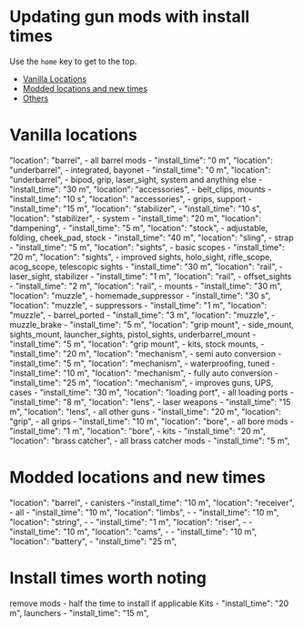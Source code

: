 # Updating gun mods with install times

Use the `home` key to get to the top.

- [Vanilla Locations](#vanilla-locations)
- [Modded locations and new times](#Modded-locations-and-new-times)
- [Others](#Install-times-worth-noting)


# Vanilla locations

"location": "barrel", - all barrel mods - "install_time": "0 m",
"location": "underbarrel", - integrated, bayonet - "install_time": "0 m",
"location": "underbarrel", - bipod, grip, laser_sight, system and anything else - "install_time": "30 m",
"location": "accessories", - belt_clips, mounts - "install_time": "10 s",
"location": "accessories", - grips, support - "install_time": "15 m",
"location": "stabilizer", - "install_time": "10 s",
"location": "stabilizer", - system - "install_time": "20 m",
"location": "dampening", - "install_time": "5 m",
"location": "stock", - adjustable, folding, cheek_pad, stock - "install_time": "40 m",
"location": "sling", - strap - "install_time": "5 m",
"location": "sights", - basic scopes - "install_time": "20 m",
"location": "sights", - improved sights, holo_sight, rifle_scope, acog_scope, telescopic sights - "install_time": "30 m",
"location": "rail", - laser_sight, stabilizer - "install_time": "1 m",
"location": "rail", - offset_sights - "install_time": "2 m",
"location": "rail", - mounts - "install_time": "30 m",
"location": "muzzle", - homemade_suppressor - "install_time": "30 s",
"location": "muzzle", - suppressors - "install_time": "1 m",
"location": "muzzle", - barrel_ported - "install_time": "3 m",
"location": "muzzle", - muzzle_brake - "install_time": "5 m",
"location": "grip mount", - side_mount, sights_mount, launcher_sights, pistol_sights, underbarrel_mount - "install_time": "5 m",
"location": "grip mount", - kits, stock mounts, - "install_time": "20 m",
"location": "mechanism", - semi auto conversion - "install_time": "5 m",
"location": "mechanism", - waterproofing, tuned - "install_time": "10 m",
"location": "mechanism", - fully auto conversion - "install_time": "25 m",
"location": "mechanism", - improves guns, UPS, cases - "install_time": "30 m",
"location": "loading port", - all loading ports - "install_time": "8 m",
"location": "lens", - laser weapons - "install_time": "15 m",
"location": "lens", - all other guns - "install_time": "20 m",
"location": "grip", - all grips - "install_time": "10 m",
"location": "bore", - all bore mods - "install_time": "1 m",
"location": "bore", - kits - "install_time": "20 m",
"location": "brass catcher", - all brass catcher mods - "install_time": "5 m",

# Modded locations and new times

"location": "barrel", - canisters -"install_time": "10 m",
"location": "receiver", - all - "install_time": "10 m",
"location": "limbs", - - "install_time": "10 m",
"location": "string", - - "install_time": "1 m",
"location": "riser", - - "install_time": "10 m",
"location": "cams", - - "install_time": "10 m",
"location": "battery", - "install_time": "25 m",

# Install times worth noting
remove mods - half the time to install if applicable
Kits - "install_time": "20 m",
launchers - "install_time": "15 m",
